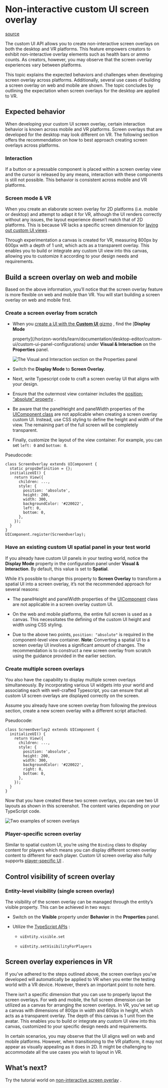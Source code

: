 # Non-interactive custom UI screen overlay

[source](https://developers.meta.com/horizon-worlds/learn/documentation/desktop-editor/custom-ui/noninteractive-custom-ui-screen-overlay)

The custom UI API allows you to create non-interactive screen overlays on both the desktop and VR platforms. This feature empowers creators to exhibit non-interactive overlay elements such as health bars or ammo counts. As creators, however, you may observe that the screen overlay experiences vary between platforms.

This topic explains the expected behaviors and challenges when developing screen overlay across platforms. Additionally, several use cases of building a screen overlay on web and mobile are shown. The topic concludes by outlining the expectation when screen overlays for the desktop are applied to VR.

## Expected behavior

When developing your custom UI screen overlay, certain interaction behavior is known across mobile and VR platforms. Screen overlays that are developed for the desktop may look different on VR. The following section offers the recommendation on how to best approach creating screen overlays across platforms.

### Interaction

If a button or a pressable component is placed within a screen overlay view and the cursor is released by any means, interaction with these components is still not possible. This behavior is consistent across mobile and VR platforms.

### Screen mode & VR

When you create an elaborate screen overlay for 2D platforms (i.e. mobile or desktop) and attempt to adapt it for VR, although the UI renders correctly without any issues, the layout experience doesn’t match that of 2D platforms. This is because VR lacks a specific screen dimension for [laying out custom UI views](/horizon-worlds/reference/2.0.0/ui_layoutstyle) .

Through experimentation a canvas is created for VR, measuring 800px by 600px with a depth of 1 unit, which acts as a transparent overlay. This enables you to build or integrate any custom UI view into this canvas, allowing you to customize it according to your design needs and requirements.

## Build a screen overlay on web and mobile

Based on the above information, you’ll notice that the screen overlay feature is more flexible on web and mobile than VR. You will start building a screen overlay on web and mobile first.

### Create a screen overlay from scratch

*   When you [create a UI with the **Custom UI** gizmo](/horizon-worlds/learn/documentation/desktop-editor/custom-ui/creating-a-custom-ui-panel#step-1-create-a-custom-ui-gizmo) , find the [**Display Mode**
    
     property](/horizon-worlds/learn/documentation/desktop-editor/custom-ui/custom-ui-panel-configurations) under **Visual & Interaction** on the **Properties** panel.
    
    ![The Visual and Interaction section on the Properties panel](https://scontent.flba1-1.fna.fbcdn.net/v/t39.2365-6/487875307_686297440574877_2174095531124152284_n.png?_nc_cat=102&ccb=1-7&_nc_sid=e280be&_nc_ohc=HinLBytekSYQ7kNvwF1VFcN&_nc_oc=AdnyhypfcuIqjFqWFzydFXfosaVU8ryLpzDYDp-xsEKbIBZR-4WmuJVgwxdcDUdHjzA&_nc_zt=14&_nc_ht=scontent.flba1-1.fna&_nc_gid=jbjg1W8blLCjOMVhzmidQA&oh=00_AfSyvU9yK07cAht6EB7zuyQpkAwnTSBEAAGTQ3oVImy4bg&oe=689BBC08)
    

*   Switch the **Display Mode** to **Screen Overlay**.
    

*   Next, write Typescript code to craft a screen overlay UI that aligns with your design.
    

*   Ensure that the outermost view container includes the [position: “absolute” property](/horizon-worlds/reference/2.0.0/ui_layoutstyle) .
    

*   Be aware that the panelHeight and panelWidth properties of the [UIComponent class](/horizon-worlds/reference/2.0.0/ui_uicomponent) are not applicable when creating a screen overlay custom UI. Instead, use CSS styling to define the height and width of the view. The remaining part of the full screen will be completely transparent.
    

*   Finally, customize the layout of the view container. For example, you can set `left: 0` and `bottom: 0`.
    

Pseudocode:

```
class ScreenOverlay extends UIComponent {
  static propsDefinition = {};
  initializeUI() {
    return View({
      children: ...,
      style: {
        position: 'absolute',
        height: 200,
        width: 300,
        backgroundColor: '#220022',
        left: 0,
        bottom: 0,
      },
    });
  }
}
UIComponent.register(ScreenOverlay);
```

### Have an existing custom UI spatial panel in your test world

If you already have custom UI panels in your testing world, notice the **Display Mode** property in the configuration panel under **Visual & Interaction**. By default, this value is set to **Spatial**.

While it’s possible to change this property to **Screen Overlay** to transform a spatial UI into a screen overlay, it’s not the recommended approach for several reasons:

*   The panelHeight and panelWidth properties of the [UIComponent](/horizon-worlds/reference/2.0.0/ui_uicomponent) class are not applicable in a screen overlay custom UI.

*   On the web and mobile platforms, the entire full screen is used as a canvas. This necessitates the defining of the custom UI height and width using CSS styling.

*   Due to the above two points, `position: "absolute"` is required in the component-level view container. **Note**: Converting a spatial UI to a screen overlay UI involves a significant amount of changes. The recommendation is to construct a new screen overlay from scratch using the guidance provided in the earlier section.

### Create multiple screen overlays

You also have the capability to display multiple screen overlays simultaneously. By incorporating various UI widgets into your world and associating each with well-crafted Typescript, you can ensure that all custom UI screen overlays are displayed correctly on the screen.

Assume you already have one screen overlay from following the previous section, create a new screen overlay with a different script attached.

Pseudocode:

```
class ScreenOverlay2 extends UIComponent {
  initializeUI() {
    return View({
      children: ...,
      style: {
        position: 'absolute',
        height: 200,
        width: 300,
        backgroundColor: '#220022',
        right: 0,
        bottom: 0,
      },
    });
  }
}
```

Now that you have created these two screen overlays, you can see two UI layouts as shown in this screenshot. The content varies depending on your TypeScript code.

![Two examples of screen overlays](https://scontent.flba1-1.fna.fbcdn.net/v/t39.2365-6/487698781_686297437241544_7890064344951409983_n.png?_nc_cat=104&ccb=1-7&_nc_sid=e280be&_nc_ohc=Dtn7XUICuhEQ7kNvwFm3MXa&_nc_oc=Adn0UlslRJXgQl0M2yGwP2UIpFltK2znESrhl5h8t1izGbKQNuEafwBRSD83OoebNuM&_nc_zt=14&_nc_ht=scontent.flba1-1.fna&_nc_gid=jbjg1W8blLCjOMVhzmidQA&oh=00_AfQ_CMzW_ijEAAbqnrvx5cIW4-TRV5nnEJ6F9Fxq9BW27g&oe=689B9B74)

### Player-specific screen overlay

Similar to spatial custom UI, you’re using the `Binding` class to display content for players which means you can display different screen overlay content to different for each player. Custom UI screen overlay also fully supports [player-specific UI](/horizon-worlds/learn/documentation/desktop-editor/custom-ui/playerspecific-custom-ui/) .

## Control visibility of screen overlay

### Entity-level visibility (single screen overlay)

The visibility of the screen overlay can be managed through the entity’s visible property. This can be achieved in two ways:

*   Switch on the **Visible** property under **Behavior** in the **Properties** panel.

*   Utilize the [TypeScript APIs](/horizon-worlds/reference/2.0.0/core_entity#properties) :
    
    *   `uiEntity.visible.set`
    
    *   `uiEntity.setVisibilityForPlayers`

## Screen overlay experiences in VR

If you’ve adhered to the steps outlined above, the screen overlays you’ve developed will automatically be applied to VR when you enter the testing world with a VR device. However, there’s an important point to note here.

There isn’t a specific dimension that you can use to properly layout the screen overlays. For web and mobile, the full screen dimension can be utilized as a canvas for arranging the screen overlays. In VR, you’ve set up a canvas with dimensions of 800px in width and 600px in height, which acts as a transparent overlay. The depth of this canvas is 1 unit from the avatar. This enables you to build or integrate any custom UI view into this canvas, customized to your specific design needs and requirements.

In certain scenarios, you may observe that the UI aligns well on web and mobile platforms. However, when transitioning to the VR platform, it may not appear as visually appealing as it does in 2D. It might be challenging to accommodate all the use cases you wish to layout in VR.

## What’s next?

Try the tutorial world on [non-interactive screen overlay](/horizon-worlds/learn/documentation/tutorial-worlds/custom-ui-examples-tutorial/station-10-timer-and-build-info-overlays) .

 

 

 

 

 

 

 

 

 

 

 

 

 

 

 

 

 

 

 

 

 

 

 

 

 

 

 

 

 

 

 

 

 

 

 

 

 

 

 

 

 

 

 

 

 

 

 

 

 